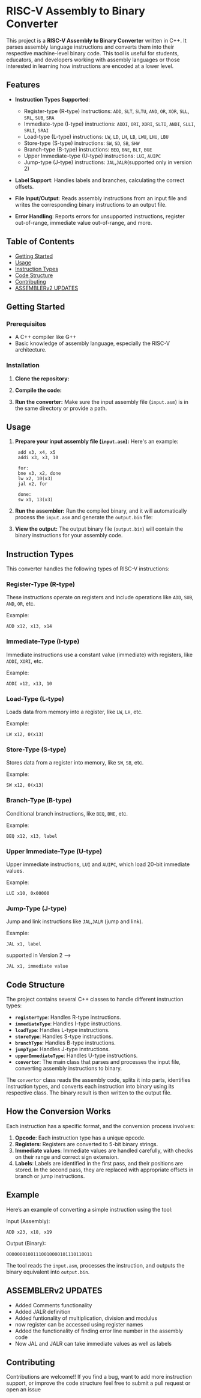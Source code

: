 # RISC-V Assembly to Binary Converter

This project is a **RISC-V Assembly to Binary Converter** written in C++. It parses assembly language instructions and converts them into their respective machine-level binary code. This tool is useful for students, educators, and developers working with assembly languages or those interested in learning how instructions are encoded at a lower level.

## Features

- **Instruction Types Supported**: 
  - Register-type (R-type) instructions: `ADD`, `SLT`, `SLTU`, `AND`, `OR`, `XOR`, `SLL`, `SRL`, `SUB`, `SRA`
  - Immediate-type (I-type) instructions: `ADDI`, `ORI`, `XORI`, `SLTI`, `ANDI`, `SLLI`, `SRLI`, `SRAI`
  - Load-type (L-type) instructions: `LW`, `LD`, `LH`, `LB`, `LWU`, `LHU`, `LBU`
  - Store-type (S-type) instructions: `SW`, `SD`, `SB`, `SHW`
  - Branch-type (B-type) instructions: `BEQ`, `BNE`, `BLT`, `BGE`
  - Upper Immediate-type (U-type) instructions: `LUI`, `AUIPC`
  - Jump-type (J-type) instructions: `JAL`,`JALR`(supported only in version 2)
  
- **Label Support**: Handles labels and branches, calculating the correct offsets.
- **File Input/Output**: Reads assembly instructions from an input file and writes the corresponding binary instructions to an output file.
- **Error Handling**: Reports errors for unsupported instructions, register out-of-range, immediate value out-of-range, and more.

## Table of Contents

- [Getting Started](#getting-started)
- [Usage](#usage)
- [Instruction Types](#instruction-types)
- [Code Structure](#code-structure)
- [Contributing](#contributing)
- [ASSEMBLERv2 UPDATES](#assemblerv2-updates)

## Getting Started

### Prerequisites

- A C++ compiler like G++
- Basic knowledge of assembly language, especially the RISC-V architecture.

### Installation

1. **Clone the repository:**

2. **Compile the code:**
   
3. **Run the converter:**
   Make sure the input assembly file (`input.asm`) is in the same directory or provide a path.

## Usage

1. **Prepare your input assembly file (`input.asm`):**
   Here's an example:
   ```
    add x3, x4, x5
    addi x3, x3, 10
    
    for:
    bne x3, x2, done
    lw x2, 10(x3)
    jal x2, for
    
    done:
    sw x1, 13(x3)
   ```

2. **Run the assembler:**
   Run the compiled binary, and it will automatically process the `input.asm` and generate the `output.bin` file:

3. **View the output:**
   The output binary file (`output.bin`) will contain the binary instructions for your assembly code.

## Instruction Types

This converter handles the following types of RISC-V instructions:

### Register-Type (R-type)

These instructions operate on registers and include operations like `ADD`, `SUB`, `AND`, `OR`, etc.

Example:
```
ADD x12, x13, x14
```

### Immediate-Type (I-type)

Immediate instructions use a constant value (immediate) with registers, like `ADDI`, `XORI`, etc.

Example:
```
ADDI x12, x13, 10
```

### Load-Type (L-type)

Loads data from memory into a register, like `LW`, `LH`, etc.

Example:
```
LW x12, 0(x13)
```

### Store-Type (S-type)

Stores data from a register into memory, like `SW`, `SB`, etc.

Example:
```
SW x12, 0(x13)
```

### Branch-Type (B-type)

Conditional branch instructions, like `BEQ`, `BNE`, etc.

Example:
```
BEQ x12, x13, label
```

### Upper Immediate-Type (U-type)

Upper immediate instructions, `LUI` and `AUIPC`, which load 20-bit immediate values.

Example:
```
LUI x10, 0x00000
```

### Jump-Type (J-type)

Jump and link instructions like `JAL`,`JALR` (jump and link).

Example:
```
JAL x1, label
```
supported in Version 2 -->
```
JAL x1, immediate value
```


## Code Structure

The project contains several C++ classes to handle different instruction types:

- **`registerType`**: Handles R-type instructions.
- **`immediateType`**: Handles I-type instructions.
- **`loadType`**: Handles L-type instructions.
- **`storeType`**: Handles S-type instructions.
- **`branchType`**: Handles B-type instructions.
- **`jumpType`**: Handles J-type instructions.
- **`upperImmediateType`**: Handles U-type instructions.
- **`convertor`**: The main class that parses and processes the input file, converting assembly instructions to binary.

The `convertor` class reads the assembly code, splits it into parts, identifies instruction types, and converts each instruction into binary using its respective class. The binary result is then written to the output file.

## How the Conversion Works

Each instruction has a specific format, and the conversion process involves:

1. **Opcode**: Each instruction type has a unique opcode.
2. **Registers**: Registers are converted to 5-bit binary strings.
3. **Immediate values**: Immediate values are handled carefully, with checks on their range and correct sign extension.
4. **Labels**: Labels are identified in the first pass, and their positions are stored. In the second pass, they are replaced with appropriate offsets in branch or jump instructions.

## Example

Here’s an example of converting a simple instruction using the tool:

Input (Assembly):
```
ADD x23, x18, x19
```

Output (Binary):
```
00000001001110010000101110110011
```

The tool reads the `input.asm`, processes the instruction, and outputs the binary equivalent into `output.bin`.

## ASSEMBLERv2 UPDATES 

  - Added Comments functionality
  - Added JALR definition
  - Added funtionality of multiplication, division and modulus
  - now register can be accessed using register names
  - Added the functionality of finding error line number in the assembly code
  - Now JAL and JALR can take immediate values as well as labels


## Contributing

Contributions are welcome!! If you find a bug, want to add more instruction support, or improve the code structure feel free to submit a pull request or open an issue
